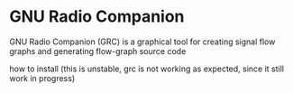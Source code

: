 GNU Radio Companion
===================

GNU  Radio  Companion (GRC) is a graphical tool for creating signal flow graphs and generating flow-graph source code

how to install (this is unstable, grc is not working as expected, since it still work in progress)

